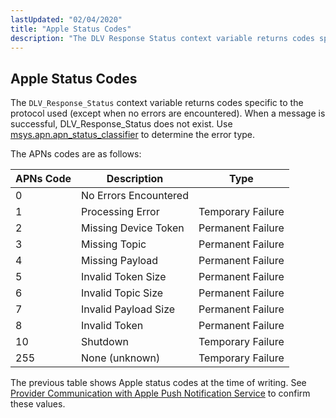 ```yaml
---
lastUpdated: "02/04/2020"
title: "Apple Status Codes"
description: "The DLV Response Status context variable returns codes specific to the protocol used except when no errors are encountered When a message is successful DLV Response Status does not exist Use msys apn apn status classifier to determine the error type The AP Ns codes are as follows Table B..."
---
```


## <a name="push.apple.error"></a> Apple Status Codes

<a name="idp201520"></a> 

The `DLV_Response_Status` context variable returns codes specific to the protocol used (except when no errors are encountered). When a message is successful, DLV_Response_Status does not exist. Use [msys.apn.apn_status_classifier](/momentum/3/3-reference/3-reference-lua-ref-msys-apn-apn-status-classifier) to determine the error type.

The APNs codes are as follows:

<a name="push.apple.error.table"></a> 


| APNs Code | Description | Type |
| --- | --- | --- |
| 0 | No Errors Encountered |   |
| 1 | Processing Error | Temporary Failure |
| 2 | Missing Device Token | Permanent Failure |
| 3 | Missing Topic | Permanent Failure |
| 4 | Missing Payload | Permanent Failure |
| 5 | Invalid Token Size | Permanent Failure |
| 6 | Invalid Topic Size | Permanent Failure |
| 7 | Invalid Payload Size | Permanent Failure |
| 8 | Invalid Token | Permanent Failure |
| 10 | Shutdown | Temporary Failure |
| 255 | None (unknown) | Temporary Failure |

The previous table shows Apple status codes at the time of writing. See [Provider Communication with Apple Push Notification Service](https://developer.apple.com/library/ios/documentation/NetworkingInternet/Conceptual/RemoteNotificationsPG/Chapters/CommunicatingWIthAPS.html) to confirm these values.
